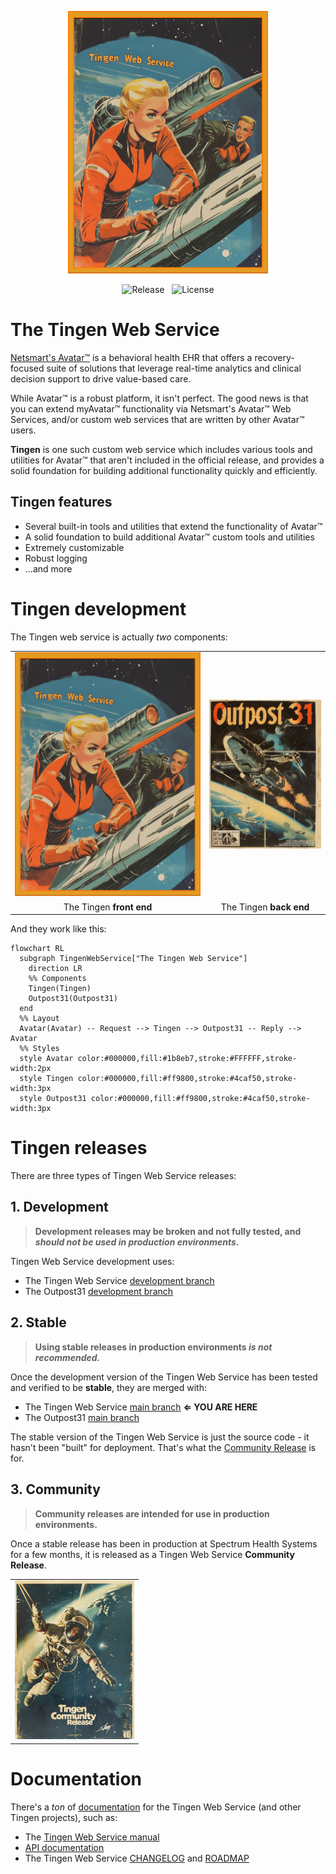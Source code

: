 <!-- u250611 -->

<div align="center">

  ![logo](/.github/img/logo/TngnWsvc-320x420.png)

  ![Release](https://img.shields.io/badge/release-25.8-teal)&nbsp;&nbsp;
  ![License](https://img.shields.io/badge/license-apache-blue)

</div>

# The Tingen Web Service

[Netsmart's Avatar™](https://www.ntst.com/Solutions-and-Services/Offerings/myAvatar) is a behavioral health EHR that offers a recovery-focused suite of solutions that leverage real-time analytics and clinical decision support to drive value-based care.

While Avatar™ is a robust platform, it isn't perfect. The good news is that you can extend myAvatar™ functionality via Netsmart's Avatar™ Web Services, and/or custom web services that are written by other Avatar™ users.

**Tingen** is one such custom web service which includes various tools and utilities for Avatar™ that aren't included in the official release, and provides a solid foundation for building additional functionality quickly and efficiently.

## Tingen features

* Several built-in tools and utilities that extend the functionality of Avatar™
* A solid foundation to build additional Avatar™ custom tools and utilities
* Extremely customizable
* Robust logging
* ...and more

# Tingen development

The Tingen web service is actually *two* components:

<div align="center">
		<table>
		<tr>
			<td>
				<img src="https://github.com/spectrum-health-systems/tingen-web-service/blob/development/.github/img/logo/TngnWsvc-320x420.png"></a>
			</td>
      <td>
				<a HREF="https://github.com/spectrum-health-systems/outpost31"><img src="https://github.com/spectrum-health-systems/outpost31/blob/main/.github/img/logo/TngnOpto-194x254.png"></a>
			</td>
		</tr>
    <tr>
			<td align="center">
				The Tingen <b>front end</b>
			</td>
      <td align="center">
				The Tingen <b>back end</b>
			</td>
		</tr>
	</table>
</div>

And they work like this:

```mermaid
flowchart RL
  subgraph TingenWebService["The Tingen Web Service"]
    direction LR
    %% Components
    Tingen(Tingen)
    Outpost31(Outpost31) 
  end
  %% Layout
  Avatar(Avatar) -- Request --> Tingen --> Outpost31 -- Reply --> Avatar
  %% Styles
  style Avatar color:#000000,fill:#1b8eb7,stroke:#FFFFFF,stroke-width:2px
  style Tingen color:#000000,fill:#ff9800,stroke:#4caf50,stroke-width:3px
  style Outpost31 color:#000000,fill:#ff9800,stroke:#4caf50,stroke-width:3px
```

# Tingen releases

There are three types of Tingen Web Service releases:

## 1. Development

> **Development releases may be broken and not fully tested, and *should not be used in production environments.***

Tingen Web Service development uses:

* The Tingen Web Service [development branch](https://github.com/spectrum-health-systems/tingen-web-service/tree/development)
* The Outpost31 [development branch](https://github.com/spectrum-health-systems/outpost31/tree/development)

## 2. Stable

> **Using stable releases in production environments *is not recommended.***

Once the development version of the Tingen Web Service has been tested and verified to be **stable**, they are merged with:

* The Tingen Web Service [main branch](https://github.com/spectrum-health-systems/tingen-web-service) **&lArr; YOU ARE HERE**
* The Outpost31 [main branch](https://github.com/spectrum-health-systems/outpost31)

The stable version of the Tingen Web Service is just the source code - it hasn't been "built" for deployment. That's what the  [Community Release](https://github.com/spectrum-health-systems/tingen-community-release) is for.

## 3. Community

> **Community releases are intended for use in production environments.**

Once a stable release has been in production at Spectrum Health Systems for a few months, it is released as a Tingen Web Service **Community Release**.

<div align="center">
	<table>
		<tr>
			<td>
				<a HREF="https://github.com/spectrum-health-systems/Tingen-CommunityRelease"><img src="https://github.com/spectrum-health-systems/Tingen-CommunityRelease/blob/main/.github/image/logo/TingenCommunityRelease_logo_194x254.png"></a>
			</td>
		</tr>
	</table>
</div>

# Documentation

There's a *ton* of [documentation](https://github.com/spectrum-health-systems/tingen-documentation) for the Tingen Web Service (and other Tingen projects), such as:

* The [Tingen Web Service manual](https://github.com/spectrum-health-systems/tingen-documentation/tree/main/manuals/tngnsrvc)
* [API documentation](https://spectrum-health-systems.github.io/tingen-documentation-project/api)
* The Tingen Web Service [CHANGELOG](CHANGELOG.md) and [ROADMAP](ROADMAP.md)
